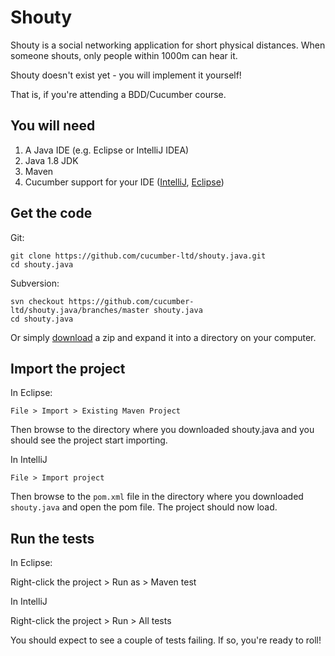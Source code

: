 # Shouty

Shouty is a social networking application for short physical distances.
When someone shouts, only people within 1000m can hear it.

Shouty doesn't exist yet - you will implement it yourself!

That is, if you're attending a BDD/Cucumber course.

## You will need

1. A Java IDE (e.g. Eclipse or IntelliJ IDEA)
2. Java 1.8 JDK
3. Maven
4. Cucumber support for your IDE ([IntelliJ](https://plugins.jetbrains.com/plugin/7212?pr=), [Eclipse](https://cucumber.io/cucumber-eclipse/))

## Get the code

Git:

    git clone https://github.com/cucumber-ltd/shouty.java.git
    cd shouty.java

Subversion:

    svn checkout https://github.com/cucumber-ltd/shouty.java/branches/master shouty.java
    cd shouty.java

Or simply [download](https://github.com/cucumber-ltd/shouty.java/releases) a zip and expand it into a directory on your computer.

## Import the project

In Eclipse:

`File > Import > Existing Maven Project`

Then browse to the directory where you downloaded shouty.java and you should see the project start importing.

In IntelliJ

`File > Import project`

Then browse to the `pom.xml` file in the directory where you downloaded `shouty.java` and open the pom file. The project should now load.

## Run the tests

In Eclipse:

Right-click the project > Run as > Maven test

In IntelliJ

Right-click the project > Run > All tests

You should expect to see a couple of tests failing. If so, you're ready to roll!
